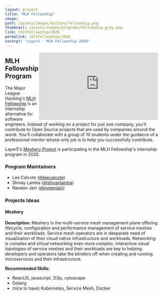 ```yaml
---
layout: project
title: "MLH Fellowship"
image:
path: /assets/images/buttons/fellowship.png
thumbnail: /assets/images/programs/fellowship_gray.png
link: /mlhfellowship/2020
permalink: /mlhfellowship/2020
excerpt: "Layer5 - MLH Fellowship 2020"
---
```


<div id="layer5-intro" class="card-content" style="position:relative;float:right;" ><iframe width="392" height="220.5" src="https://www.youtube.com/embed/0yN5T5LB9ps" frameborder="0" allow="accelerometer; autoplay; encrypted-media; gyroscope; picture-in-picture" allowfullscreen></iframe></div>

## MLH Fellowship Program

The Major League Hacking's [MLH Fellowship](https://https://fellowship.mlh.io/) is an internship alternative for software engineers. Instead of working on a project for just one company, you'll contribute to Open Source projects that are used by companies around the world. You'll collaborate with a group of 10 students under the guidance of a professional mentor whose only job is to help you successfully contribute.

Layer5's [Meshery Project](https://https://meshery.io/) is participating in the MLH Fellowship's internship program in 2020. 

### Program Maintainers

- Lee Calcote ([@leecalcote](https://github.com/leecalcote)\)
- Shivay Lamba ([@shivaylamba](https://github.com/shivaylamba)\)
- Naveen Jain ([@nveenjain](https://github.com/nveenjain)\)

### Projects Ideas

#### Meshery

<b>Description:</b> 
Meshery is the multi-service mesh management plane offering lifecycle, configuration and performance management of service meshes and their workloads. Service mesh operators are in desparate need of visualization of their cloud native infrastructure and workloads. Networking is complex and virtual networking even more complex. Interactive visual topologies of service meshes and their workloads are key to helping developers and operators take the blinders off when creating and running microservices and their infrastructure.

<b>Recommended Skills:</b> 
- ReactJS, javascript, D3js, cytoscape
- Golang
- (nice to have) Kubernetes, Service Mesh, Docker

